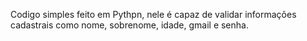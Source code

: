 Codigo simples feito em Pythpn, nele é capaz de validar informações cadastrais como nome, sobrenome, idade, gmail e senha. 
